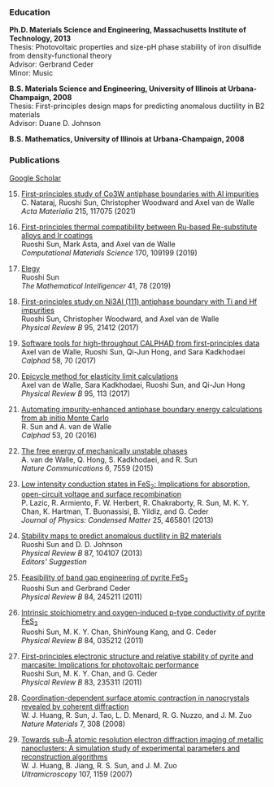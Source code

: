 ### Education
**Ph.D. Materials Science and Engineering, Massachusetts Institute of Technology, 2013**  
Thesis: Photovoltaic properties and size-pH phase stability of iron disulfide from density-functional theory  
Advisor: Gerbrand Ceder  
Minor: Music

**B.S. Materials Science and Engineering, University of Illinois at Urbana-Champaign, 2008**  
Thesis: First-principles design maps for predicting anomalous ductility in B2 materials  
Advisor: Duane D. Johnson

**B.S. Mathematics, University of Illinois at Urbana-Champaign, 2008**


### Publications

[Google Scholar](https://scholar.google.com/citations?user=SnJ0Pb8AAAAJ)

15. [First-principles study of Co3W antiphase boundaries with Al impurities](https://doi.org/10.1016/j.actamat.2021.117075)  
C. Nataraj, Ruoshi Sun, Christopher Woodward and Axel van de Walle  
*Acta Materialia* 215, 117075 (2021)  

14. [First-principles thermal compatibility between Ru-based Re-substitute alloys and Ir coatings](https://doi.org/10.1016/j.commatsci.2019.109199)  
Ruoshi Sun, Mark Asta, and Axel van de Walle  
*Computational Materials Science* 170, 109199 (2019)  

13. [Elegy](https://doi.org/10.1007/s00283-018-9822-6)  
Ruoshi Sun  
*The Mathematical Intelligencer* 41, 78 (2019)  

12. [First-principles study on Ni3Al (111) antiphase boundary with Ti and Hf impurities](https://doi.org/10.1103/PhysRevB.95.214121)  
Ruoshi Sun, Christopher Woodward, and Axel van de Walle  
*Physical Review B* 95, 21412 (2017)  

11. [Software tools for high-throughput CALPHAD from first-principles data](https://doi.org/10.1016/j.calphad.2017.05.005)  
Axel van de Walle, Ruoshi Sun, Qi-Jun Hong, and Sara Kadkhodaei  
*Calphad* 58, 70 (2017)  

10. [Epicycle method for elasticity limit calculations](https://doi.org/10.1103/PhysRevB.95.144113)  
Axel van de Walle, Sara Kadkhodaei, Ruoshi Sun, and Qi-Jun Hong  
*Physical Review B* 95, 113 (2017)  

9. [Automating impurity-enhanced antiphase boundary energy calculations from ab initio Monte Carlo](https://doi.org/10.1016/j.calphad.2016.02.005)  
R. Sun and A. van de Walle  
*Calphad* 53, 20 (2016)  

8. [The free energy of mechanically unstable phases](https://doi.org/10.1038/ncomms8559)  
A. van de Walle, Q. Hong, S. Kadkhodaei, and R. Sun  
*Nature Communications* 6, 7559 (2015)  

7. [Low intensity conduction states in FeS<sub>2</sub>: Implications for absorption, open-circuit voltage and surface recombination](https://doi.org/10.1088/0953-8984/25/46/465801)  
P. Lazic, R. Armiento, F. W. Herbert, R. Chakraborty, R. Sun, M. K. Y. Chan, K. Hartman, T. Buonassisi, B. Yildiz, and G. Ceder  
*Journal of Physics: Condensed Matter* 25, 465801 (2013)

6. [Stability maps to predict anomalous ductility in B2 materials](https://doi.org/10.1103/PhysRevB.87.104107)  
Ruoshi Sun and D. D. Johnson  
*Physical Review B* 87, 104107 (2013)  
*Editors' Suggestion*  

5. [Feasibility of band gap engineering of pyrite FeS<sub>2</sub>](https://doi.org/10.1103/PhysRevB.84.245211)  
Ruoshi Sun and Gerbrand Ceder  
*Physical Review B* 84, 245211 (2011)  

4. [Intrinsic stoichiometry and oxygen-induced p-type conductivity of pyrite FeS<sub>2</sub>](https://doi.org/10.1103/PhysRevB.84.035212)  
Ruoshi Sun, M. K. Y. Chan, ShinYoung Kang, and G. Ceder  
*Physical Review B* 84, 035212 (2011)  

3. [First-principles electronic structure and relative stability of pyrite and marcasite: Implications for photovoltaic performance](https://doi.org/10.1103/PhysRevB.83.235311)  
Ruoshi Sun, M. K. Y. Chan, and G. Ceder  
*Physical Review B* 83, 235311 (2011)  

2. [Coordination-dependent surface atomic contraction in nanocrystals revealed by coherent diffraction](https://doi.org/10.1038/nmat2132)  
W. J. Huang, R. Sun, J. Tao, L. D. Menard, R. G. Nuzzo, and J. M. Zuo  
*Nature Materials* 7, 308 (2008)  

1. [Towards sub-Å atomic resolution electron diffraction imaging of metallic nanoclusters: A simulation study of experimental parameters and reconstruction algorithms](https://doi.org/10.1016/j.ultramic.2007.01.017)  
W. J. Huang, B. Jiang, R. S. Sun, and J. M. Zuo  
*Ultramicroscopy* 107, 1159 (2007)  
